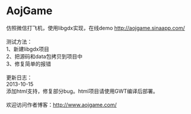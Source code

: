 AojGame
=======
仿照微信打飞机，使用libgdx实现，在线demo  http://aojgame.sinaapp.com/<br>
<br>
测试方法：<br>
1、新建libgdx项目<br>
2、把源码和data包拷贝到项目中<br>
3、修复简单的报错<br>
<br>
更新日志：<br>
2013-10-15<br>
添加html支持，修复部分bug。html项目请使用GWT编译后部署。<br>
<br>
欢迎访问作者博客：http://www.aojgame.com/<br>

